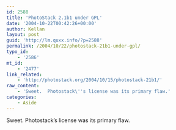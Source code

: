```yaml
---
id: 2588
title: 'PhotoStack 2.1b1 under GPL'
date: '2004-10-22T00:42:26+00:00'
author: Kellan
layout: post
guid: 'http://lm.quxx.info/?p=2588'
permalink: /2004/10/22/photostack-21b1-under-gpl/
typo_id:
    - '2586'
mt_id:
    - '2477'
link_related:
    - 'http://photostack.org/2004/10/15/photostack-21b1/'
raw_content:
    - 'Sweet.  Photostack\''s license was its primary flaw.'
categories:
    - Aside
---
```


Sweet. Photostack’s license was its primary flaw.